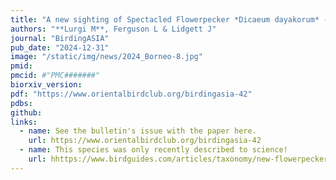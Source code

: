 ```yaml
---
title: "A new sighting of Spectacled Flowerpecker *Dicaeum dayakorum* - the first in Sabah (Malaysia) for 10 years" 
authors: "**Lurgi M**, Ferguson L & Lidgett J"
journal: "BirdingASIA"
pub_date: "2024-12-31"
image: "/static/img/news/2024_Borneo-8.jpg"
pmid: 
pmcid: #"PMC#######"
biorxiv_version: 
pdf: "https://www.orientalbirdclub.org/birdingasia-42"
pdbs:
github:
links:
  - name: See the bulletin's issue with the paper here.
    url: https://www.orientalbirdclub.org/birdingasia-42
  - name: This species was only recently described to science!
    url: hhttps://www.birdguides.com/articles/taxonomy/new-flowerpecker-species-described-from-borneo/
---
```

